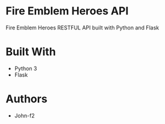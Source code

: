 # Fire Emblem Heroes API
Fire Emblem Heroes RESTFUL API built with Python and Flask 


# Built With
* Python 3
* Flask 


# Authors 
* John-f2

